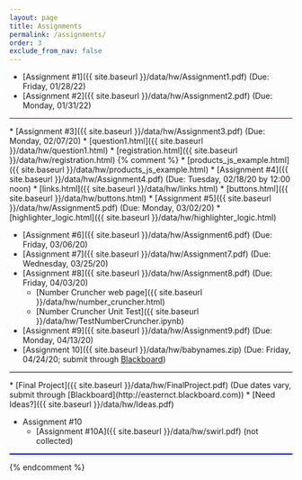 ```yaml
---
layout: page
title: Assignments 
permalink: /assignments/
order: 3
exclude_from_nav: false 
---
```

  
* [Assignment #1]({{ site.baseurl }}/data/hw/Assignment1.pdf) (Due: Friday, 01/28/22)
* [Assignment #2]({{ site.baseurl }}/data/hw/Assignment2.pdf) (Due: Monday, 01/31/22)
<hr style = "height:1px; background-color:maroon;">
* [Assignment #3]({{ site.baseurl }}/data/hw/Assignment3.pdf) (Due: Monday, 02/07/20)
    * [question1.html]({{ site.baseurl }}/data/hw/question1.html) 
    * [registration.html]({{ site.baseurl }}/data/hw/registration.html) 
{% comment %}
    * [products_js_example.html]({{ site.baseurl }}/data/hw/products_js_example.html) 
* [Assignment #4]({{ site.baseurl }}/data/hw/Assignment4.pdf) (Due: Tuesday, 02/18/20 by 12:00 noon)
    * [links.html]({{ site.baseurl }}/data/hw/links.html) 
    * [buttons.html]({{ site.baseurl }}/data/hw/buttons.html) 
* [Assignment #5]({{ site.baseurl }}/data/hw/Assignment5.pdf) (Due: Monday, 03/02/20)
    * [highlighter_logic.html]({{ site.baseurl }}/data/hw/highlighter_logic.html)
    
* [Assignment #6]({{ site.baseurl }}/data/hw/Assignment6.pdf) (Due: Friday, 03/06/20)
* [Assignment #7]({{ site.baseurl }}/data/hw/Assignment7.pdf) (Due: Wednesday, 03/25/20)
* [Assignment #8]({{ site.baseurl }}/data/hw/Assignment8.pdf) (Due: Friday, 04/03/20)
    * [Number Cruncher web page]({{ site.baseurl }}/data/hw/number_cruncher.html)
    * [Number Cruncher Unit Test]({{ site.baseurl }}/data/hw/TestNumberCruncher.ipynb) 
* [Assignment #9]({{ site.baseurl }}/data/hw/Assignment9.pdf) (Due: Monday, 04/13/20)
* [Assignment 10]({{ site.baseurl }}/data/hw/babynames.zip) (Due: Friday, 04/24/20; submit through [Blackboard](http://easternct.blackboard.com))
<hr style = 'background-color:black; height:1px;'>
* [Final Project]({{ site.baseurl }}/data/hw/FinalProject.pdf) (Due dates vary, submit through [Blackboard](http://easternct.blackboard.com))
    * [Need Ideas?]({{ site.baseurl }}/data/hw/Ideas.pdf) 

* Assignment #10
    * [Assignment #10A]({{ site.baseurl }}/data/hw/swirl.pdf) (not collected)

<hr style = "height:2px; background-color:blue">

{% endcomment %}
